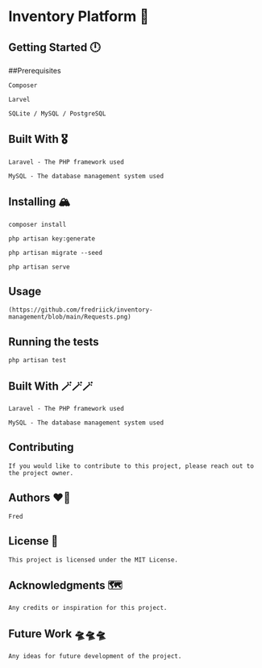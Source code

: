 # Inventory Platform 🏢

## Getting Started 🕛

##Prerequisites
    
    Composer
    
    Larvel
    
    SQLite / MySQL / PostgreSQL

## Built With 🎖️

    Laravel - The PHP framework used

    MySQL - The database management system used

## Installing 🏔️

    composer install

    php artisan key:generate

    php artisan migrate --seed

    php artisan serve

## Usage

    (https://github.com/fredriick/inventory-management/blob/main/Requests.png)

## Running the tests

    php artisan test
    
## Built With 🪄🪄🪄

    Laravel - The PHP framework used

    MySQL - The database management system used

## Contributing
    
    If you would like to contribute to this project, please reach out to the project owner.

## Authors ❤️‍🔥
    
    Fred 
    
## License 🚨
    
    This project is licensed under the MIT License.

## Acknowledgments 🗺️

    Any credits or inspiration for this project.

## Future Work 🛸🛸🛸
    
    Any ideas for future development of the project.
